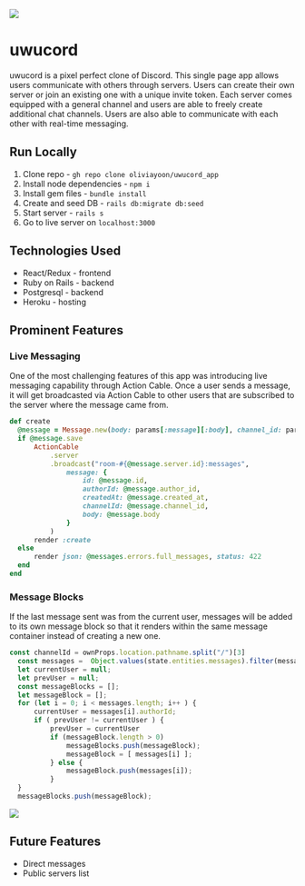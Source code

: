 ![](app/assets/images/pink_wogo.png)

# uwucord

uwucord is a pixel perfect clone of Discord. This single page app allows users communicate with others through servers. Users can create their own server or join an existing one with a unique invite token. Each server comes equipped with a general channel and users are able to freely create additional chat channels. Users are also able to communicate with each other with real-time messaging.

## Run Locally

1. Clone repo - `gh repo clone oliviayoon/uwucord_app`
2. Install node dependencies - `npm i`
3. Install gem files - `bundle install`
4. Create and seed DB - `rails db:migrate db:seed`
5. Start server - `rails s`
6. Go to live server on `localhost:3000`

## Technologies Used

* React/Redux - frontend
* Ruby on Rails - backend
* Postgresql - backend
* Heroku - hosting

## Prominent Features

### Live Messaging

One of the most challenging features of this app was introducing live messaging capability through Action Cable. Once a user sends a message, it will get broadcasted via Action Cable to other users that are subscribed to the server where the message came from.

```rb
def create
  @message = Message.new(body: params[:message][:body], channel_id: params[:message][:channelId], author_id: current_user.id)
  if @message.save
      ActionCable
          .server
          .broadcast("room-#{@message.server.id}:messages",
              message: {
                  id: @message.id,
                  authorId: @message.author_id,
                  createdAt: @message.created_at,
                  channelId: @message.channel_id,
                  body: @message.body
              }
          )
      render :create
  else
      render json: @messages.errors.full_messages, status: 422
  end
end
```

### Message Blocks

If the last message sent was from the current user, messages will be added to its own message block so that it renders within the same message container instead of creating a new one.

```js
const channelId = ownProps.location.pathname.split("/")[3]
  const messages =  Object.values(state.entities.messages).filter(message => message.channelId == channelId)
  let currentUser = null;
  let prevUser = null;
  const messageBlocks = [];
  let messageBlock = [];
  for (let i = 0; i < messages.length; i++ ) {
      currentUser = messages[i].authorId;
      if ( prevUser != currentUser ) {
          prevUser = currentUser
          if (messageBlock.length > 0)
              messageBlocks.push(messageBlock);
              messageBlock = [ messages[i] ];
          } else {
              messageBlock.push(messages[i]);
          }
  }
  messageBlocks.push(messageBlock);
```

![](app/assets/images/live-messages.gif)

## Future Features

* Direct messages
* Public servers list
